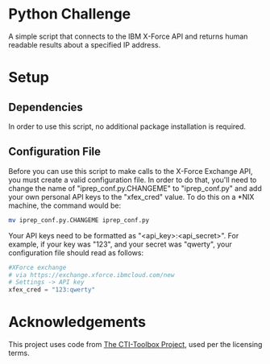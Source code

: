 # Python Challenge
A simple script that connects to the IBM X-Force API and returns human
readable results about a specified IP address.

# Setup
## Dependencies
In order to use this script, no additional package installation is
required.

## Configuration File
Before you can use this script to make calls to the X-Force
Exchange API, you must create a valid configuration file. In order to
do that, you'll need to change the name of "iprep_conf.py.CHANGEME"
to "iprep_conf.py" and add your own personal API keys to the "xfex_cred"
value. To do this on a *NIX machine, the command would be:
```bash
mv iprep_conf.py.CHANGEME iprep_conf.py
```
Your API keys need to be formatted as "<api_key>:<api_secret>". For
example, if your key was "123", and your secret was "qwerty", your
configuration file should read as follows:
```python
#XForce exchange
# via https://exchange.xforce.ibmcloud.com/new
# Settings -> API key
xfex_cred = "123:qwerty"
```

# Acknowledgements
This project uses code from
[The CTI-Toolbox Project](https://github.com/johestephan/CTI-Toolbox),
used per the licensing terms.
